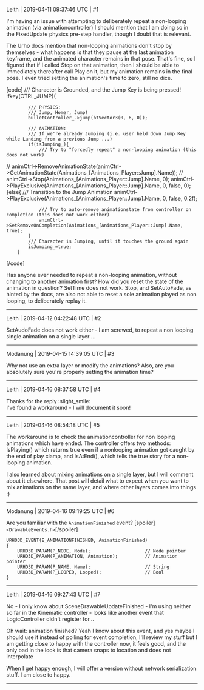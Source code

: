 Leith | 2019-04-11 09:37:46 UTC | #1

I'm having an issue with attempting to deliberately repeat a non-looping animation (via animationcontroller)
I should mention that I am doing so in the FixedUpdate physics pre-step handler, though I doubt that is relevant.

The Urho docs mention that non-looping animations don't stop by themselves - what happens is that they pause at the last animation keyframe, and the animated character remains in that pose.
That's fine, so I figured that if I called Stop on that animation, then I should be able to immediately thereafter call Play on it, but my animation remains in the final pose. I even tried setting the animation's time to zero, still no dice.

[code]
        /// Character is Grounded, and the Jump Key is being pressed!
        ifkey(CTRL_JUMP){

            /// PHYSICS:
            /// Jump, Homer, Jump!
            bulletController_->jump(btVector3(0, 6, 0));

            /// ANIMATION:
            /// If we're already Jumping (i.e. user held down Jump Key while Landing from a previous Jump ...)
            if(isJumping_){
                /// Try to "forcedly repeat" a non-looping animation (this does not work)
//                animCtrl->RemoveAnimationState(animCtrl->GetAnimationState(Animations_[Animations_Player::Jump].Name));
//                animCtrl->Stop(Animations_[Animations_Player::Jump].Name, 0);
                animCtrl->PlayExclusive(Animations_[Animations_Player::Jump].Name, 0, false, 0);
            }else{
                /// Transition to the Jump Animation
                animCtrl->PlayExclusive(Animations_[Animations_Player::Jump].Name, 0, false, 0.2f);

                /// Try to auto-remove animationstate from controller on completion (this does not work either)
                animCtrl->SetRemoveOnCompletion(Animations_[Animations_Player::Jump].Name, true);
            }
            /// Character is Jumping, until it touches the ground again
            isJumping_=true;
        }
[/code]

Has anyone ever needed to repeat a non-looping animation, without changing to another animation first? How did you reset the state of the animation in question?
SetTime does not work. Stop, and SetAutoFade, as hinted by the docs, are also not able to reset a sole animation played as non looping, to deliberately replay it.

-------------------------

Leith | 2019-04-12 04:22:48 UTC | #2

SetAudoFade does not work either - I am screwed, to repeat a non looping single animation on a single layer ...

-------------------------

Modanung | 2019-04-15 14:39:05 UTC | #3

Why not use an extra layer or modify the animations?
Also, are you absolutely sure you're properly setting the animation time?

-------------------------

Leith | 2019-04-16 08:37:58 UTC | #4

Thanks for the reply :slight_smile:  
I've found a workaround - I will document it soon!

-------------------------

Leith | 2019-04-16 08:54:18 UTC | #5

The workaround is to check the animationcontroller for non looping animations which have ended. The controller offers two methods: IsPlaying() which returns true even if a nonlooping animation got caught by the end of play clamp, and IsAtEnd(), which tells the true story for a non-looping animation.

I also learned about mixing animations on a single layer, but I will comment about it elsewhere.
That post will detail what to expect when you want to mix animations on the same layer, and where other layers comes into things :)

-------------------------

Modanung | 2019-04-16 09:19:25 UTC | #6

Are you familiar with the `AnimationFinished` event? [spoiler]`<DrawableEvents.h>`[/spoiler]
```
URHO3D_EVENT(E_ANIMATIONFINISHED, AnimationFinished)
{
    URHO3D_PARAM(P_NODE, Node);                    // Node pointer
    URHO3D_PARAM(P_ANIMATION, Animation);          // Animation pointer
    URHO3D_PARAM(P_NAME, Name);                    // String
    URHO3D_PARAM(P_LOOPED, Looped);                // Bool
}
```

-------------------------

Leith | 2019-04-16 09:27:43 UTC | #7

No - I only know about SceneDrawableUpdateFinished - I'm using neither so far in the Kinematic controller - looks like another event that LogicController didn't register for...

Oh wait: animation finished? Yeah I know about this event, and yes maybe I should use it instead of polling for event completion, I'll review my stuff but I am getting close to happy with the controller now, it feels good, and the only bad in the look is that camera snaps to location and does not interpolate

When I get happy enough, I will offer a version without network serialization stuff. I am close to happy.

-------------------------

